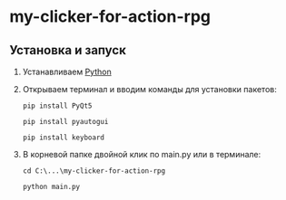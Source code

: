 # my-clicker-for-action-rpg



## Установка и запуск

1. Устанавливаем [Python](https://www.python.org/downloads/)

2. Открываем терминал и вводим команды для установки пакетов:
   ```
   pip install PyQt5
   ```
   ```
   pip install pyautogui
   ```
   ```
   pip install keyboard
   ```
3. В корневой папке двойной клик по main.py или в терминале: 
   ``` 
   cd С:\...\my-clicker-for-action-rpg
   ```
   ```
   python main.py
   ```
